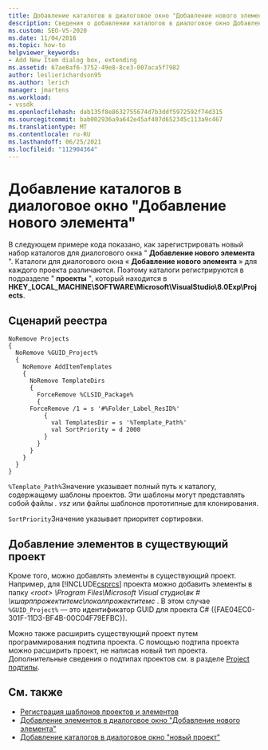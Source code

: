 ```yaml
---
title: Добавление каталогов в диалоговое окно "Добавление нового элемента" | Документация Майкрософт
description: Сведения о добавлении каталогов в диалоговое окно Добавление нового элемента в Visual Studio с помощью сценария реестра для регистрации каталогов.
ms.custom: SEO-VS-2020
ms.date: 11/04/2016
ms.topic: how-to
helpviewer_keywords:
- Add New Item dialog box, extending
ms.assetid: 67ae8af6-3752-49e8-8ce3-007aca5f7982
author: leslierichardson95
ms.author: lerich
manager: jmartens
ms.workload:
- vssdk
ms.openlocfilehash: dab135f8e8632755674d7b3ddf5972592f74d315
ms.sourcegitcommit: bab002936a9a642e45af407d652345c113a9c467
ms.translationtype: MT
ms.contentlocale: ru-RU
ms.lasthandoff: 06/25/2021
ms.locfileid: "112904364"
---
```

# <a name="add-directories-to-the-add-new-item-dialog-box"></a>Добавление каталогов в диалоговое окно "Добавление нового элемента"
В следующем примере кода показано, как зарегистрировать новый набор каталогов для диалогового окна " **Добавление нового элемента** ". Каталоги для диалогового окна « **Добавление нового элемента** » для каждого проекта различаются. Поэтому каталоги регистрируются в подразделе " **проекты** ", который находится в **HKEY_LOCAL_MACHINE\SOFTWARE\Microsoft\VisualStudio\8.0Exp\Projects**.

## <a name="registry-script"></a>Сценарий реестра

```
NoRemove Projects
{
  NoRemove %GUID_Project%
  {
    NoRemove AddItemTemplates
    {
      NoRemove TemplateDirs
      {
        ForceRemove %CLSID_Package%
        {
      ForceRemove /1 = s '#%Folder_Label_ResID%'
          {
            val TemplatesDir = s '%Template_Path%'
            val SortPriority = d 2000
          }
        }
      }
    }
  }
}
```

 `%Template_Path%`Значение указывает полный путь к каталогу, содержащему шаблоны проектов. Эти шаблоны могут представлять собой файлы *. vsz* или файлы шаблонов прототипные для клонирования.

 `SortPriority`Значение указывает приоритет сортировки.

## <a name="add-items-to-an-existing-project"></a>Добавление элементов в существующий проект
 Кроме того, можно добавлять элементы в существующий проект. Например, для [!INCLUDE[csprcs](../../data-tools/includes/csprcs_md.md)] проекта можно добавить элементы в папку *\<root> \Program Files\Microsoft Visual студио\вк # \кшарппрожектитемс\локалпрожектитемс* . В этом случае `%GUID_Project%` — это идентификатор GUID для проекта C# ({FAE04EC0-301F-11D3-BF4B-00C04F79EFBC}).

 Можно также расширить существующий проект путем программирования подтипа проекта. С помощью подтипа проекта можно расширить проект, не написав новый тип проекта. Дополнительные сведения о подтипах проектов см. в разделе [Project подтипы](../../extensibility/internals/project-subtypes.md).

## <a name="see-also"></a>См. также
- [Регистрация шаблонов проектов и элементов](../../extensibility/internals/registering-project-and-item-templates.md)
- [Добавление элементов в диалоговое окно "Добавление нового элемента"](../../extensibility/internals/adding-items-to-the-add-new-item-dialog-boxes.md)
- [Добавление каталогов в диалоговое окно "новый проект"](../../extensibility/internals/adding-directories-to-the-new-project-dialog-box.md)
